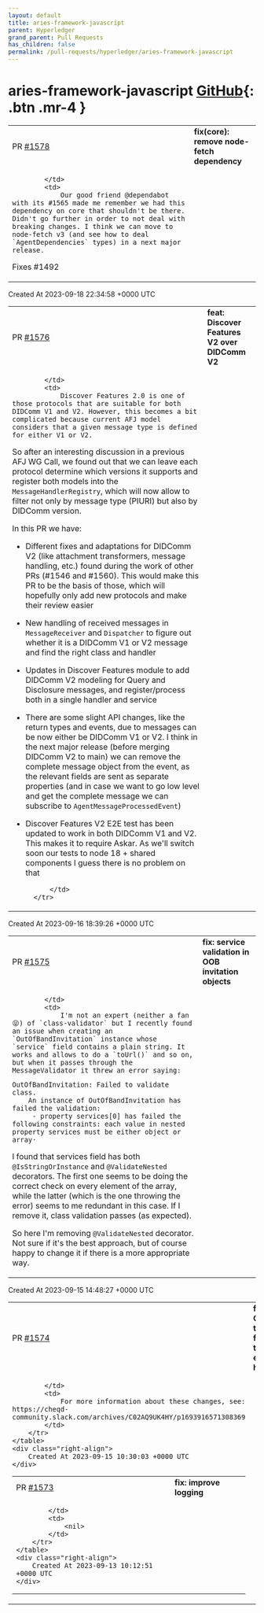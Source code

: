 ```yaml
---
layout: default
title: aries-framework-javascript
parent: Hyperledger
grand_parent: Pull Requests
has_children: false
permalink: /pull-requests/hyperledger/aries-framework-javascript
---
```


# aries-framework-javascript <span class="fs-3 right-align">[GitHub](https://github.com/hyperledger/aries-framework-javascript){: .btn .mr-4 }</span>


<div>
    <table>
        <tr>
            <td>
                PR <a href="https://github.com/hyperledger/aries-framework-javascript/pull/1578" class=".btn">#1578</a>
            </td>
            <td>
                <b>
                    fix(core): remove node-fetch dependency
                </b>
            </td>
        </tr>
        <tr>
            <td>
                
            </td>
            <td>
                Our good friend @dependabot with its #1565 made me remember we had this dependency on core that shouldn't be there. Didn't go further in order to not deal with breaking changes. I think we can move to node-fetch v3 (and see how to deal `AgentDependencies` types) in a next major release.

Fixes #1492
            </td>
        </tr>
    </table>
    <div class="right-align">
        Created At 2023-09-18 22:34:58 +0000 UTC
    </div>
</div>

<div>
    <table>
        <tr>
            <td>
                PR <a href="https://github.com/hyperledger/aries-framework-javascript/pull/1576" class=".btn">#1576</a>
            </td>
            <td>
                <b>
                    feat: Discover Features V2 over DIDComm V2
                </b>
            </td>
        </tr>
        <tr>
            <td>
                
            </td>
            <td>
                Discover Features 2.0 is one of those protocols that are suitable for both DIDComm V1 and V2. However, this becomes a bit complicated because current AFJ model considers that a given message type is defined for either V1 or V2.

So after an interesting discussion in a previous AFJ WG Call, we found out that we can leave each protocol determine which versions it supports and register both models into the `MessageHandlerRegistry`, which will now allow to filter not only by message type (PIURI) but also by DIDComm version.

In this PR we have:
- Different fixes and adaptations for DIDComm V2 (like attachment transformers, message handling, etc.) found during the work of other PRs (#1546 and #1560). This would make this PR to be the basis of those, which will hopefully only add new protocols and make their review easier
- New handling of received messages in `MessageReceiver` and `Dispatcher` to figure out whether it is a DIDComm V1 or V2 message and find the right class and handler
- Updates in Discover Features module to add DIDComm V2 modeling for Query and Disclosure messages, and register/process both in a single handler and service
- There are some slight API changes, like the return types and events, due to messages can be now either be DIDComm V1 or V2. I think in the next major release (before merging DIDComm V2 to main) we can remove the complete message object from the event, as the relevant fields are sent as separate properties (and in case we want to go low level and get the complete message we can subscribe  to `AgentMessageProcessedEvent`)
- Discover Features V2 E2E test has been updated to work in both DIDComm V1 and V2. This makes it to require Askar. As we'll switch soon our tests to node 18 + shared components I guess there is no problem on that


            </td>
        </tr>
    </table>
    <div class="right-align">
        Created At 2023-09-16 18:39:26 +0000 UTC
    </div>
</div>

<div>
    <table>
        <tr>
            <td>
                PR <a href="https://github.com/hyperledger/aries-framework-javascript/pull/1575" class=".btn">#1575</a>
            </td>
            <td>
                <b>
                    fix: service validation in OOB invitation objects
                </b>
            </td>
        </tr>
        <tr>
            <td>
                
            </td>
            <td>
                I'm not an expert (neither a fan 😝) of `class-validator` but I recently found an issue when creating an `OutOfBandInvitation` instance whose `service` field contains a plain string. It works and allows to do a `toUrl()` and so on, but when it passes through the MessageValidator it threw an error saying:

```
OutOfBandInvitation: Failed to validate class.
    An instance of OutOfBandInvitation has failed the validation:
     - property services[0] has failed the following constraints: each value in nested property services must be either object or array·
```

I found that services field has both `@IsStringOrInstance` and `@ValidateNested` decorators. The first one seems to be doing the correct check on every element of the array, while the latter (which is the one  throwing the error) seems to me redundant in this case. If I remove it, class validation passes (as expected). 

So here I'm removing `@ValidateNested` decorator. Not sure if it's the best approach, but of course happy to change it if there is a more appropriate way.
            </td>
        </tr>
    </table>
    <div class="right-align">
        Created At 2023-09-15 14:48:27 +0000 UTC
    </div>
</div>

<div>
    <table>
        <tr>
            <td>
                PR <a href="https://github.com/hyperledger/aries-framework-javascript/pull/1574" class=".btn">#1574</a>
            </td>
            <td>
                <b>
                    fix(cheqd): Changed the name formatting to a encoded hex value
                </b>
            </td>
        </tr>
        <tr>
            <td>
                
            </td>
            <td>
                For more information about these changes, see: https://cheqd-community.slack.com/archives/C02AQ9UK4HY/p1693916571308369
            </td>
        </tr>
    </table>
    <div class="right-align">
        Created At 2023-09-15 10:30:03 +0000 UTC
    </div>
</div>

<div>
    <table>
        <tr>
            <td>
                PR <a href="https://github.com/hyperledger/aries-framework-javascript/pull/1573" class=".btn">#1573</a>
            </td>
            <td>
                <b>
                    fix: improve logging
                </b>
            </td>
        </tr>
        <tr>
            <td>
                
            </td>
            <td>
                <nil>
            </td>
        </tr>
    </table>
    <div class="right-align">
        Created At 2023-09-13 10:12:51 +0000 UTC
    </div>
</div>

